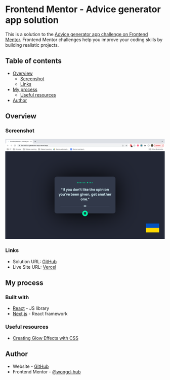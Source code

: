 # Frontend Mentor - Advice generator app solution

This is a solution to the [Advice generator app challenge on Frontend Mentor](https://www.frontendmentor.io/challenges/advice-generator-app-QdUG-13db). Frontend Mentor challenges help you improve your coding skills by building realistic projects.

## Table of contents

- [Overview](#overview)
  - [Screenshot](#screenshot)
  - [Links](#links)
- [My process](#my-process)
  - [Useful resources](#useful-resources)
- [Author](#author)

## Overview
### Screenshot

![](./screenshot1.png)

### Links

- Solution URL: [GitHub](https://github.com/wongd-hub/fm-advice-generator-app/)
- Live Site URL: [Vercel](https://fm-advice-generator-app.vercel.app/)

## My process

### Built with

- [React](https://reactjs.org/) - JS library
- [Next.js](https://nextjs.org/) - React framework

### Useful resources

- [Creating Glow Effects with CSS](https://codersblock.com/blog/creating-glow-effects-with-css/)

## Author

- Website - [GitHub](https://github.com/wongd-hub)
- Frontend Mentor - [@wongd-hub](https://www.frontendmentor.io/profile/wongd-hub)
